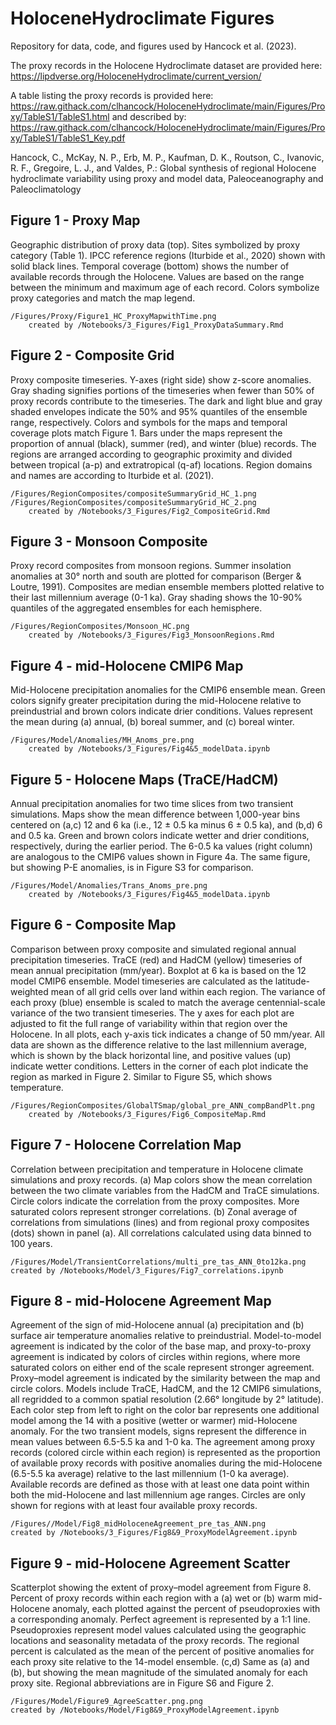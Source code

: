 # HoloceneHydroclimate Figures
Repository for data, code, and figures used by Hancock et al. (2023).

The proxy records in the Holocene Hydroclimate dataset are provided here:  
https://lipdverse.org/HoloceneHydroclimate/current_version/

A table listing the proxy records is provided here: 
https://raw.githack.com/clhancock/HoloceneHydroclimate/main/Figures/Proxy/TableS1/TableS1.html
and described by:
https://raw.githack.com/clhancock/HoloceneHydroclimate/main/Figures/Proxy/TableS1/TableS1_Key.pdf

Hancock, C., McKay, N. P., Erb, M. P., Kaufman, D. K., Routson, C., Ivanovic, R. F., Gregoire, L. J., and Valdes, P.: Global synthesis of regional Holocene hydroclimate variability using proxy and model data, Paleoceanography and Paleoclimatology


## Figure 1 - Proxy Map
Geographic distribution of proxy data (top). Sites symbolized by proxy category (Table 1). IPCC reference regions (Iturbide et al., 2020) shown with solid black lines. Temporal coverage (bottom) shows the number of available records through the Holocene. Values are based on the range between the minimum and maximum age of each record. Colors symbolize proxy categories and match the map legend.
```
/Figures/Proxy/Figure1_HC_ProxyMapwithTime.png
    created by /Notebooks/3_Figures/Fig1_ProxyDataSummary.Rmd
```

## Figure 2 - Composite Grid
Proxy composite timeseries. Y-axes (right side) show z-score anomalies. Gray shading signifies portions of the timeseries when fewer than 50% of proxy records contribute to the timeseries. The dark and light blue and gray shaded envelopes indicate the 50% and 95% quantiles of the ensemble range, respectively. Colors and symbols for the maps and temporal coverage plots match Figure 1. Bars under the maps represent the proportion of annual (black), summer (red), and winter (blue) records. The regions are arranged according to geographic proximity and divided between tropical (a-p) and extratropical (q-af) locations. Region domains and names are according to Iturbide et al. (2021).
```
/Figures/RegionComposites/compositeSummaryGrid_HC_1.png
/Figures/RegionComposites/compositeSummaryGrid_HC_2.png
    created by /Notebooks/3_Figures/Fig2_CompositeGrid.Rmd
```

## Figure 3 - Monsoon Composite
Proxy record composites from monsoon regions. Summer insolation anomalies at 30° north and south are plotted for comparison (Berger & Loutre, 1991). Composites are median ensemble members plotted relative to their last millennium average (0-1 ka). Gray shading shows the 10-90% quantiles of the aggregated ensembles for each hemisphere.
```
/Figures/RegionComposites/Monsoon_HC.png 
    created by /Notebooks/3_Figures/Fig3_MonsoonRegions.Rmd
```

## Figure 4 - mid-Holocene CMIP6 Map
Mid-Holocene precipitation anomalies for the CMIP6 ensemble mean. Green colors signify greater precipitation during the mid-Holocene relative to preindustrial and brown colors indicate drier conditions. Values represent the mean during (a) annual, (b) boreal summer, and (c) boreal winter.
```
/Figures/Model/Anomalies/MH_Anoms_pre.png
    created by /Notebooks/3_Figures/Fig4&5_modelData.ipynb
```

## Figure 5 - Holocene Maps (TraCE/HadCM)
Annual precipitation anomalies for two time slices from two transient simulations. Maps show the mean difference between 1,000-year bins centered on (a,c) 12 and 6 ka (i.e., 12 ± 0.5 ka minus 6 ± 0.5 ka), and (b,d) 6 and 0.5 ka. Green and brown colors indicate wetter and drier conditions, respectively, during the earlier period. The 6-0.5 ka values (right column) are analogous to the CMIP6 values shown in Figure 4a. The same figure, but showing P-E anomalies, is in Figure S3 for comparison.
```
/Figures/Model/Anomalies/Trans_Anoms_pre.png
    created by /Notebooks/3_Figures/Fig4&5_modelData.ipynb
```

## Figure 6 - Composite Map
Comparison between proxy composite and simulated regional annual precipitation timeseries. TraCE (red) and HadCM (yellow) timeseries of mean annual precipitation (mm/year). Boxplot at 6 ka is based on the 12 model CMIP6 ensemble. Model timeseries are calculated as the latitude-weighted mean of all grid cells over land within each region. The variance of each proxy (blue) ensemble is scaled to match the average centennial-scale variance of the two transient timeseries. The y axes for each plot are adjusted to fit the full range of variability within that region over the Holocene. In all plots, each y-axis tick indicates a change of 50 mm/year. All data are shown as the difference relative to the last millennium average, which is shown by the black horizontal line, and positive values (up) indicate wetter conditions. Letters in the corner of each plot indicate the region as marked in Figure 2. Similar to Figure S5, which shows temperature. 
```
/Figures/RegionComposites/GlobalTSmap/global_pre_ANN_compBandPlt.png
    created by /Notebooks/3_Figures/Fig6_CompositeMap.Rmd
```

## Figure 7 - Holocene Correlation Map
Correlation between precipitation and temperature in Holocene climate simulations and proxy records. (a) Map colors show the mean correlation between the two climate variables from the HadCM and TraCE simulations. Circle colors indicate the correlation from the proxy composites. More saturated colors represent stronger correlations. (b) Zonal average of correlations from simulations (lines) and from regional proxy composites (dots) shown in panel (a). All correlations calculated using data binned to 100 years.
```
/Figures/Model/TransientCorrelations/multi_pre_tas_ANN_0to12ka.png
created by /Notebooks/Model/3_Figures/Fig7_correlations.ipynb
```

## Figure 8 - mid-Holocene Agreement Map
Agreement of the sign of mid-Holocene annual (a) precipitation and (b) surface air temperature anomalies relative to preindustrial. Model-to-model agreement is indicated by the color of the base map, and proxy-to-proxy agreement is indicated by colors of circles within regions, where more saturated colors on either end of the scale represent stronger agreement. Proxy–model agreement is indicated by the similarity between the map and circle colors. Models include TraCE, HadCM, and the 12 CMIP6 simulations, all regridded to a common spatial resolution (2.66° longitude by 2° latitude). Each color step from left to right on the color bar represents one additional model among the 14 with a positive (wetter or warmer) mid-Holocene anomaly. For the two transient models, signs represent the difference in mean values between 6.5-5.5 ka and 1-0 ka. The agreement among proxy records (colored circle within each region) is represented as the proportion of available proxy records with positive anomalies during the mid-Holocene (6.5-5.5 ka average) relative to the last millennium (1-0 ka average). Available records are defined as those with at least one data point within both the mid-Holocene and last millennium age ranges. Circles are only shown for regions with at least four available proxy records.
```
/Figures//Model/Fig8_midHoloceneAgreement_pre_tas_ANN.png
created by /Notebooks/3_Figures/Fig8&9_ProxyModelAgreement.ipynb
```

## Figure 9 - mid-Holocene Agreement Scatter
Scatterplot showing the extent of proxy–model agreement from Figure 8. Percent of proxy records within each region with a (a) wet or (b) warm mid-Holocene anomaly, each plotted against the percent of pseudoproxies with a corresponding anomaly. Perfect agreement is represented by a 1:1 line. Pseudoproxies represent model values calculated using the geographic locations and seasonality metadata of the proxy records. The regional percent is calculated as the mean of the percent of positive anomalies for each proxy site relative to the 14-model ensemble. (c,d) Same as (a) and (b), but showing the mean magnitude of the simulated anomaly for each proxy site. Regional abbreviations are in Figure S6 and Figure 2. 
```
/Figures/Model/Figure9_AgreeScatter.png.png
created by /Notebooks/Model/Fig8&9_ProxyModelAgreement.ipynb
```





